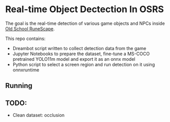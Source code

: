 # Real-time Object Dectection In OSRS

The goal is the real-time detection of various game objects and NPCs inside [Old School RuneScape](https://www.oldschool.runescape.com/).

This repo contains:
  - Dreambot script written to collect detection data from the game
  - Jupyter Notebooks to prepare the dataset, fine-tune a MS-COCO pretrained YOLO11m model and export it as an onnx model
  - Python script to select a screen region and run detection on it using onnxruntime

## Running



## TODO:    
 - Clean dataset: occlusion 



